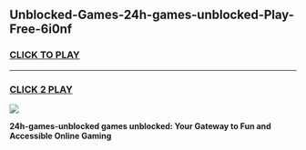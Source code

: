 
## Unblocked-Games-24h-games-unblocked-Play-Free-6i0nf
<h3>
<a href="https://premium76.site?title=24h-games-unblocked&ref=22A">CLICK TO PLAY</a></h3>
<hr>

<h3>
<a href="https://premium76.site?title=24h-games-unblocked&ref=22A">CLICK 2 PLAY</a>
  
</h3>

<a href="https://premium76.site?title=24h-games-unblocked&ref=22A"><img src="https://clearcache.store/games.png"></a>


**24h-games-unblocked games unblocked: Your Gateway to Fun and Accessible Online Gaming**
